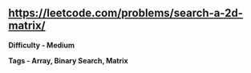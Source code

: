 ## https://leetcode.com/problems/search-a-2d-matrix/

**Difficulty - Medium**

**Tags - Array, Binary Search, Matrix**
